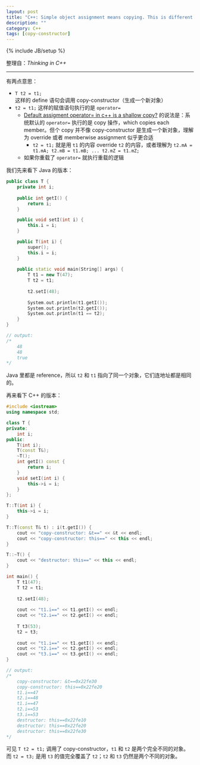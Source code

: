 ```yaml
---
layout: post
title: "C++: Simple object assignment means copying. This is different from Java!"
description: ""
category: C++
tags: [copy-constructor]
---
```

{% include JB/setup %}

整理自：_Thinking in C++_

-----

有两点意思：

- `T t2 = t1;` 这样的 define 语句会调用 copy-constructor（生成一个新对象）
- `t2 = t1;` 这样的赋值语句执行的是 `operator=`
	- [Default assigment operator= in c++ is a shallow copy?](http://stackoverflow.com/questions/5096464/default-assigment-operator-in-c-is-a-shallow-copy) 的说法是：系统默认的 `operator=` 执行的是 copy 操作，which copies each member。但个 copy 并不像 copy-constructor 是生成一个新对象，理解为 override 或者 memberwise assignment 似乎更合适
		- `t2 = t1;` 就是用 `t1` 的内容 override `t2` 的内容，或者理解为 `t2.mA = t1.mA; t2.mB = t1.mB; ... t2.mZ = t1.mZ;`
	- 如果你重载了 `operator=` 就执行重载的逻辑

我们先来看下 Java 的版本：

```cpp
public class T {
	private int i;
	
	public int getI() {
		return i;
	}

	public void setI(int i) {
		this.i = i;
	}

	public T(int i) {
		super();
		this.i = i;
	}
	
	public static void main(String[] args) {
		T t1 = new T(47);
		T t2 = t1;
		
		t2.setI(48);
		
		System.out.println(t1.getI());
		System.out.println(t2.getI());
		System.out.println(t1 == t2);
	}
}

// output:
/* 
	48
	48
	true
*/
```

Java 里都是 reference，所以 `t2` 和 `t1` 指向了同一个对象，它们连地址都是相同的。

再来看下 C++ 的版本：

```cpp
#include <iostream>
using namespace std;

class T {
private:
    int i;
public:
    T(int i);
    T(const T&);
    ~T();
    int getI() const {
        return i; 
    }
    void setI(int i) {
        this->i = i;
    }
};

T::T(int i) {
    this->i = i;
}

T::T(const T& t) : i(t.getI()) {
    cout << "copy-constructor: &t==" << &t << endl;
    cout << "copy-constructor: this==" << this << endl;
} 

T::~T() {
    cout << "destructor: this==" << this << endl;
}

int main() {
    T t1(47);
    T t2 = t1;
    
    t2.setI(48);
    
    cout << "t1.i==" << t1.getI() << endl;
    cout << "t2.i==" << t2.getI() << endl;
    
    T t3(53);
	t2 = t3; 
	
	cout << "t1.i==" << t1.getI() << endl;
	cout << "t2.i==" << t2.getI() << endl;
	cout << "t3.i==" << t3.getI() << endl;
}

// output:
/* 
	copy-constructor: &t==0x22fe30
	copy-constructor: this==0x22fe20
	t1.i==47
	t2.i==48
	t1.i==47
	t2.i==53
	t3.i==53
	destructor: this==0x22fe10
	destructor: this==0x22fe20
	destructor: this==0x22fe30
*/
```

可见 `T t2 = t1;` 调用了 copy-constructor，`t1` 和 `t2` 是两个完全不同的对象。而 `t2 = t3;` 是用 `t3` 的值完全覆盖了 `t2`；`t2` 和 `t3` 仍然是两个不同的对象。